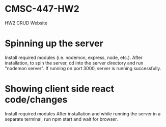 # CMSC-447-HW2
HW2 CRUD Website

# Spinning up the server
Install required modules (i.e. nodemon, express, node, etc.).
After installation, to spin the server, cd into the server directory and run "nodemon server". 
If running on port 3000, server is running successfully. 

# Showing client side react code/changes
Install required modules
After installation and while running the server in a separate terminal, run npm start and wait for browser.
